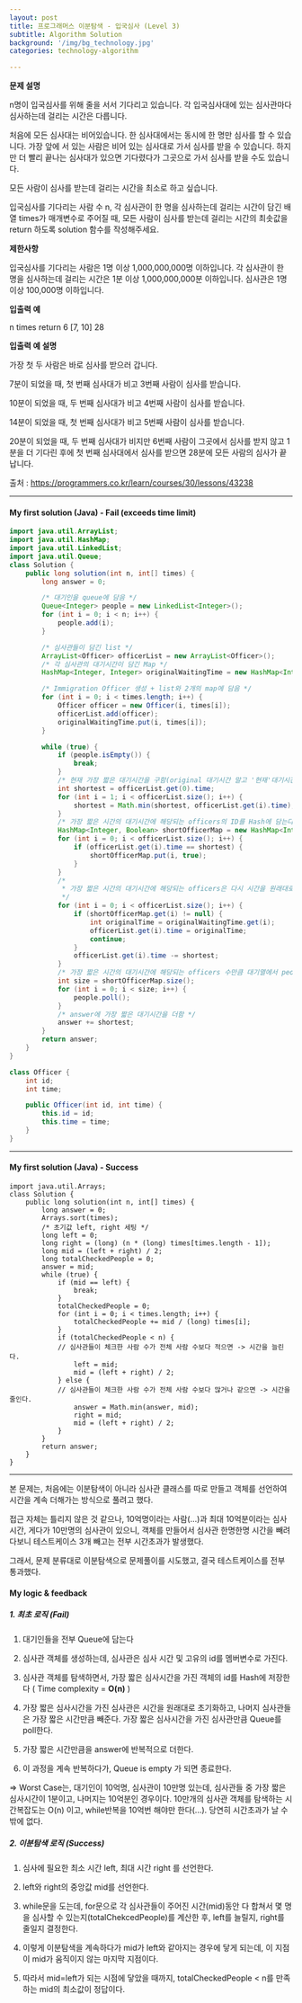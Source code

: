 ```yaml
---
layout: post
title: 프로그래머스 이분탐색 - 입국심사 (Level 3)
subtitle: Algorithm Solution
background: '/img/bg_technology.jpg'
categories: technology-algorithm

---
```


**문제 설명**

n명이 입국심사를 위해 줄을 서서 기다리고 있습니다. 각 입국심사대에 있는 심사관마다 심사하는데 걸리는 시간은 다릅니다.

처음에 모든 심사대는 비어있습니다. 한 심사대에서는 동시에 한 명만 심사를 할 수 있습니다. 가장 앞에 서 있는 사람은 비어 있는 심사대로 가서 심사를 받을 수 있습니다. 하지만 더 빨리 끝나는 심사대가 있으면 기다렸다가 그곳으로 가서 심사를 받을 수도 있습니다.

모든 사람이 심사를 받는데 걸리는 시간을 최소로 하고 싶습니다.

입국심사를 기다리는 사람 수 n, 각 심사관이 한 명을 심사하는데 걸리는 시간이 담긴 배열 times가 매개변수로 주어질 때, 모든 사람이 심사를 받는데 걸리는 시간의 최솟값을 return 하도록 solution 함수를 작성해주세요.


**제한사항**

입국심사를 기다리는 사람은 1명 이상 1,000,000,000명 이하입니다.
각 심사관이 한 명을 심사하는데 걸리는 시간은 1분 이상 1,000,000,000분 이하입니다.
심사관은 1명 이상 100,000명 이하입니다.

**입출력 예**

n	times	return
6	[7, 10]	28


**입출력 예 설명**

가장 첫 두 사람은 바로 심사를 받으러 갑니다.

7분이 되었을 때, 첫 번째 심사대가 비고 3번째 사람이 심사를 받습니다.

10분이 되었을 때, 두 번째 심사대가 비고 4번째 사람이 심사를 받습니다.

14분이 되었을 때, 첫 번째 심사대가 비고 5번째 사람이 심사를 받습니다.

20분이 되었을 때, 두 번째 심사대가 비지만 6번째 사람이 그곳에서 심사를 받지 않고 1분을 더 기다린 후에 첫 번째 심사대에서 심사를 받으면 28분에 모든 사람의 심사가 끝납니다.



출처 : https://programmers.co.kr/learn/courses/30/lessons/43238


---

#### My first solution (Java) - Fail (exceeds time limit)

```java
import java.util.ArrayList;
import java.util.HashMap;
import java.util.LinkedList;
import java.util.Queue;
class Solution {
	public long solution(int n, int[] times) {
		long answer = 0;

		/* 대기인을 queue에 담음 */
		Queue<Integer> people = new LinkedList<Integer>();
		for (int i = 0; i < n; i++) {
			people.add(i);
		}

		/* 심사관들이 담긴 list */
		ArrayList<Officer> officerList = new ArrayList<Officer>();
		/* 각 심사관의 대기시간이 담긴 Map */
		HashMap<Integer, Integer> originalWaitingTime = new HashMap<Integer, Integer>();

		/* Immigration Officer 생성 + list와 2개의 map에 담음 */
		for (int i = 0; i < times.length; i++) {
			Officer officer = new Officer(i, times[i]);
			officerList.add(officer);
			originalWaitingTime.put(i, times[i]);
		}

		while (true) {
			if (people.isEmpty()) {
				break;
			}
			/* 현재 가장 짧은 대기시간을 구함(original 대기시간 말고 '현재'대기시간) */
			int shortest = officerList.get(0).time;
			for (int i = 1; i < officerList.size(); i++) {
				shortest = Math.min(shortest, officerList.get(i).time);
			}
			/* 가장 짧은 시간의 대기시간에 해당되는 officers의 ID를 Hash에 담는다 */
			HashMap<Integer, Boolean> shortOfficerMap = new HashMap<Integer, Boolean>();
			for (int i = 0; i < officerList.size(); i++) {
				if (officerList.get(i).time == shortest) {
					shortOfficerMap.put(i, true);
				}
			}
			/*
			 * 가장 짧은 시간의 대기시간에 해당되는 officers은 다시 시간을 원래대로 초기화하고, 나머지 모든 심사관들은 가장 짧은시간만큼을 뺀다.
			 */
			for (int i = 0; i < officerList.size(); i++) {
				if (shortOfficerMap.get(i) != null) {
					int originalTime = originalWaitingTime.get(i);
					officerList.get(i).time = originalTime;
					continue;
				}
				officerList.get(i).time -= shortest;
			}
			/* 가장 짧은 시간의 대기시간에 해당되는 officers 수만큼 대기열에서 people을 poll */
			int size = shortOfficerMap.size();
			for (int i = 0; i < size; i++) {
				people.poll();
			}
			/* answer에 가장 짧은 대기시간을 더함 */
			answer += shortest;
		}
		return answer;
	}
}

class Officer {
	int id;
	int time;

	public Officer(int id, int time) {
		this.id = id;
		this.time = time;
	}
}
```

---

#### My first solution (Java) - Success

```
import java.util.Arrays;
class Solution {
	public long solution(int n, int[] times) {
		long answer = 0;
		Arrays.sort(times);
		/* 초기값 left, right 세팅 */
		long left = 0;
		long right = (long) (n * (long) times[times.length - 1]);
		long mid = (left + right) / 2;
		long totalCheckedPeople = 0;
		answer = mid;
		while (true) {
			if (mid == left) {
				break;
			}
			totalCheckedPeople = 0;
			for (int i = 0; i < times.length; i++) {
				totalCheckedPeople += mid / (long) times[i];
			}
			if (totalCheckedPeople < n) { 
			// 심사관들이 체크한 사람 수가 전체 사람 수보다 적으면 -> 시간을 늘린다.
				left = mid;
				mid = (left + right) / 2;
			} else { 
			// 심사관들이 체크한 사람 수가 전체 사람 수보다 많거나 같으면 -> 시간을 줄인다.
				answer = Math.min(answer, mid);
				right = mid;
				mid = (left + right) / 2;
			}
		}
		return answer;
	}
}
```



---

본 문제는, 처음에는 이분탐색이 아니라 심사관 클래스를 따로 만들고 객체를 선언하여 시간을 계속 더해가는 방식으로 풀려고 했다. 

접근 자체는 틀리지 않은 것 같으나, 10억명이라는 사람(...)과 최대 10억분이라는 심사 시간, 게다가 10만명의 심사관이 있으니, 객체를 만들어서 심사관 한명한명 시간을 빼려다보니 테스트케이스 3개 빼고는 전부 시간초과가 발생했다.

그래서, 문제 분류대로 이분탐색으로 문제풀이를 시도했고, 결국 테스트케이스를 전부 통과했다.



#### My logic & feedback

#####  1. 최초 로직 (Fail)

1) 대기인들을 전부 Queue에 담는다

2) 심사관 객체를 생성하는데, 심사관은 심사 시간 및 고유의 id를 멤버변수로 가진다. 

3) 심사관 객체를 탐색하면서, 가장 짧은 심사시간을 가진 객체의 id를 Hash에 저장한다 ( Time complexity = **O(n)** )

4) 가장 짧은 심사시간을 가진 심사관은 시간을 원래대로 초기화하고, 나머지 심사관들은 가장 짧은 시간만큼 빼준다. 가장 짧은 심사시간을 가진 심사관만큼 Queue를 poll한다.

5) 가장 짧은 시간만큼을 answer에 반복적으로 더한다.

6) 이 과정을 계속 반복하다가, Queue is empty 가 되면 종료한다.

 => Worst Case는, 대기인이 10억명, 심사관이 10만명 있는데, 심사관들 중 가장 짧은 심사시간이 1분이고, 나머지는 10억분인 경우이다. 10만개의 심사관 객체를 탐색하는 시간복잡도는 O(n) 이고, while반복을 10억번 해야만 한다(...). 당연히 시간초과가 날 수밖에 없다.

##### 2. 이분탐색 로직 (Success)

1) 심사에 필요한 최소 시간 left, 최대 시간 right 를 선언한다.

2) left와 right의 중앙값 mid를 선언한다.

3) while문을 도는데, for문으로 각 심사관들이 주어진 시간(mid)동안 다 합쳐서 몇 명을 심사할 수 있는지(totalChekcedPeople)를 계산한 후, left를 늘릴지, right를 줄일지 결정한다.

4) 이렇게 이분탐색을 계속하다가 mid가 left와 같아지는 경우에 닿게 되는데, 이 지점이 mid가 움직이지 않는 마지막 지점이다.

5) 따라서 mid=left가 되는 시점에 닿았을 때까지,  totalCheckedPeople < n를 만족하는 mid의 최소값이 정답이다.